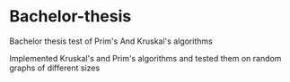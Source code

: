 # Bachelor-thesis
Bachelor thesis test of Prim's And Kruskal's algorithms

Implemented Kruskal's and Prim's algorithms and tested them on random graphs of different sizes
